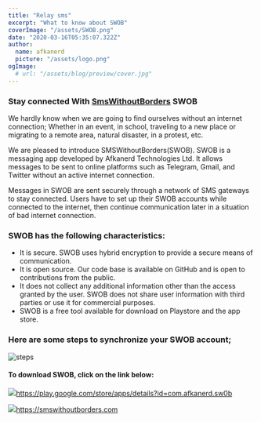 ```yaml
---
title: "Relay sms"
excerpt: "What to know about SWOB"
coverImage: "/assets/SWOB.png"
date: "2020-03-16T05:35:07.322Z"
author:
  name: afkanerd
  picture: "/assets/logo.png"
ogImage:
  # url: "/assets/blog/preview/cover.jpg"
---
```


### Stay connected With [SmsWithoutBorders](https://SmsWithoutBorders.com) SWOB

We hardly know when we are going to find ourselves without an internet connection;
Whether in an event, in school, traveling to a new place or migrating to a remote area, natural disaster, in a protest, etc.

We are pleased to introduce SMSWithoutBorders(SWOB). SWOB is a messaging app developed by Afkanerd Technologies Ltd. It allows messages to be sent to online platforms such as Telegram, Gmail, and Twitter without an active internet connection.

Messages in SWOB are sent securely through a network of SMS gateways to stay connected. Users have to set up their SWOB accounts while connected to the internet, then continue communication later in a situation of bad internet connection.

  <!--![picture](/index.jpeg)-->

### SWOB has the following characteristics:

- It is secure. SWOB uses hybrid encryption to provide a secure means of communication.
- It is open source. Our code base is available on GitHub and is open to contributions from the public.
- It does not collect any additional information other than the access granted by the user. SWOB does not share user information with third parties or use it for commercial purposes.
- SWOB is a free tool available for download on Playstore and the app store.

### Here are some steps to synchronize your SWOB account;

![steps](/assets/steps.jpg)

<!---->

#### To download SWOB, click on the link below:

![](/)<https://play.google.com/store/apps/details?id=com.afkanerd.sw0b>

<!---->

![](/)<https://smswithoutborders.com>

